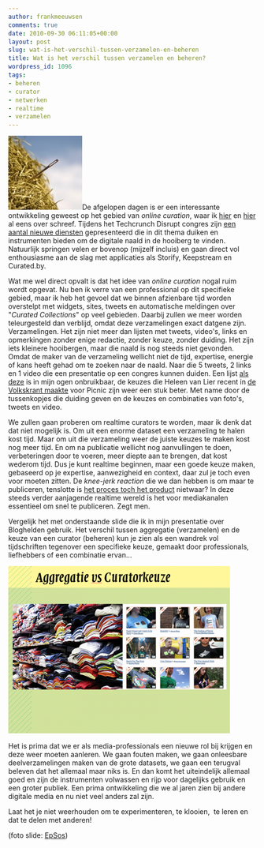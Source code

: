 ```yaml
---
author: frankmeeuwsen
comments: true
date: 2010-09-30 06:11:05+00:00
layout: post
slug: wat-is-het-verschil-tussen-verzamelen-en-beheren
title: Wat is het verschil tussen verzamelen en beheren?
wordpress_id: 1096
tags:
- beheren
- curator
- netwerken
- realtime
- verzamelen
---
```


![](../images/uploadimages/needle-haystack-150x150.jpg)De afgelopen dagen is er een interessante ontwikkeling geweest op het gebied van _online curation_, waar ik [hier](http://incredibleadventure.nl/2010/09/begint-het-tijdperk-van-realtime-curators/) en [hier](http://incredibleadventure.nl/2010/03/in-drie-stappen-naar-real-time-curators-graag/) al eens over schreef. Tijdens het Techcrunch Disrupt congres zijn [een aantal nieuwe diensten](http://scobleizer.com/2010/09/27/the-real-time-curation-wars-exclusive-first-look-at-curated-by/) gepresenteerd die in dit thema duiken en instrumenten bieden om de digitale naald in de hooiberg te vinden. Natuurlijk springen velen er bovenop (mijzelf incluis) en gaan direct vol enthousiasme aan de slag met applicaties als Storify, Keepstream en Curated.by.

Wat me wel direct opvalt is dat het idee van _online curation_ nogal ruim wordt opgevat. Nu ben ik verre van een professional op dit specifieke gebied, maar ik heb het gevoel dat we binnen afzienbare tijd worden overstelpt met widgets, sites, tweets en automatische meldingen over "_Curated Collections_" op veel gebieden. Daarbij zullen we meer worden teleurgesteld dan verblijd, omdat deze verzamelingen exact datgene zijn. Verzamelingen. Het zijn niet meer dan lijsten met tweets, video's, links en opmerkingen zonder enige redactie, zonder keuze, zonder duiding. Het zijn iets kleinere hooibergen, maar die naald is nog steeds niet gevonden. Omdat de maker van de verzameling wellicht niet de tijd, expertise, energie of kans heeft gehad om te zoeken naar de naald. Naar die 5 tweets, 2 links en 1 video die een presentatie op een congres kunnen duiden. Een lijst [als deze](http://storify.com/ryanjz/curation) is in mijn ogen onbruikbaar, de keuzes die Heleen van Lier recent in [de Volkskrant maakte](http://www.volkskrant.nl/multimedia/article1422696.ece/Cross_media-conferentie_PICNIC_in_tweets,_videos_en_fotos) voor Picnic zijn weer een stuk beter. Met name door de tussenkopjes die duiding geven en de keuzes en combinaties van foto's, tweets en video.

We zullen gaan proberen om realtime curators te worden, maar ik denk dat dat niet mogelijk is. Om uit een enorme dataset een verzameling te halen kost tijd. Maar om uit die verzameling weer de juiste keuzes te maken kost nog meer tijd. En om na publicatie wellicht nog aanvullingen te doen, verbeteringen door te voeren, meer diepte aan te brengen, dat kost wederom tijd. Dus je kunt realtime beginnen, maar een goede keuze maken, gebaseerd op je expertise, aanwezigheid en context, daar zul je toch even voor moeten zitten. De _knee-jerk reaction_ die we dan hebben is om maar te publiceren, tenslotte is [het proces toch het product](http://www.erwinblom.nl/blog/2010/3/14/het-proces-is-het-product.html) nietwaar? In deze steeds verder aanjagende realtime wereld is het voor mediakanalen essentieel om snel te publiceren. Zegt men.

Vergelijk het met onderstaande slide die ik in mijn presentatie over Bloghelden gebruik. Het verschil tussen aggregatie (verzamelen) en de keuze van een curator (beheren) kun je zien als een wandrek vol tijdschriften tegenover een specifieke keuze, gemaakt door professionals, liefhebbers of een combinatie ervan...


![](../images/uploadimages/aggregatie-e1285827104907.png)


Het is prima dat we er als media-professionals een nieuwe rol bij krijgen en deze weer moeten aanleren. We gaan fouten maken, we gaan onleesbare deelverzamelingen maken van de grote datasets, we gaan een terugval beleven dat het allemaal maar niks is. En dan komt het uiteindelijk allemaal goed en zijn de instrumenten volwassen en rijp voor dagelijks gebruik en een groter publiek. Een prima ontwikkeling die we al jaren zien bij andere digitale media en nu niet veel anders zal zijn.

Laat het je niet weerhouden om te experimenteren, te klooien,  te leren en dat te delen met anderen!

(foto slide: [EpSos](http://www.flickr.com/photos/epsos/4444576795/))

